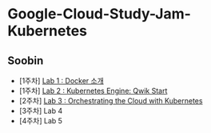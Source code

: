 # Google-Cloud-Study-Jam-Kubernetes

## Soobin

- [1주차] [Lab 1 : Docker 소개](https://github.com/techeer-sv/Google-Cloud-Study-Jam-Kubernetes/blob/main/Soobin/Lab1.md)
- [1주차] [Lab 2 : Kubernetes Engine: Qwik Start](https://github.com/techeer-sv/Google-Cloud-Study-Jam-Kubernetes/blob/main/Soobin/Lab2.md)
- [2주차] [Lab 3 : Orchestrating the Cloud with Kubernetes](https://github.com/techeer-sv/Google-Cloud-Study-Jam-Kubernetes/blob/main/Soobin/Lab3.md)
- [3주차] Lab 4
- [4주차] Lab 5
